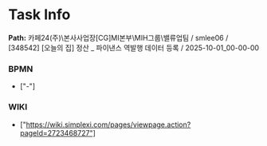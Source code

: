 # Task Info

**Path:** 카페24(주)\본사사업장\[CG]MI본부\MIH그룹\밸류업팀 / smlee06 / [348542] [오늘의 집] 정산 _ 파이낸스 역발행 데이터 등록 / 2025-10-01_00-00-00

### BPMN
- ["-"]

### WIKI
- ["https://wiki.simplexi.com/pages/viewpage.action?pageId=2723468727"]

